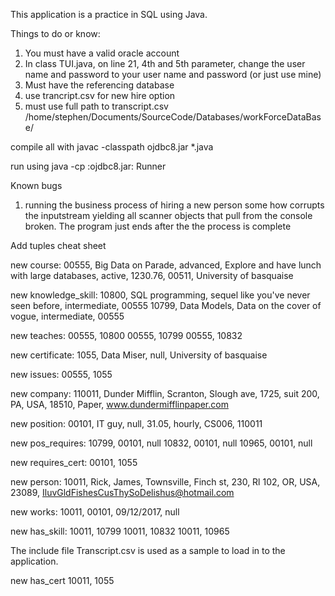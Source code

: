 This application is a practice in SQL using Java.

Things to do or know:
1. You must have a valid oracle account
2. In class TUI.java, on line 21, 4th and 5th parameter, change the user name and password to your user name and password (or just use mine)
3. Must have the referencing database 
4. use trancript.csv for new hire option
5. must use full path to transcript.csv /home/stephen/Documents/SourceCode/Databases/workForceDataBase/

compile all with javac -classpath ojdbc8.jar *.java 

run using java -cp :ojdbc8.jar: Runner

Known bugs
1. running the business process of hiring a new person some how corrupts the inputstream yielding all
	scanner objects that pull from the console broken.  The program just ends after the the process is complete


Add tuples cheat sheet 

new course:
00555, Big Data on Parade, advanced, Explore and have lunch with large databases, active, 1230.76, 00511, University of basquaise

new knowledge_skill:
10800, SQL programming, sequel like you've never seen before, intermediate, 00555
10799, Data Models, Data on the cover of vogue, intermediate, 00555

new teaches:
00555, 10800
00555, 10799
00555, 10832

new certificate:
1055, Data Miser, null, University of basquaise

new issues:
00555, 1055

new company:
110011, Dunder Mifflin, Scranton, Slough ave, 1725, suit 200, PA, USA, 18510, Paper, www.dundermifflinpaper.com

new position:
00101, IT guy, null, 31.05, hourly, CS006, 110011

new pos_requires:
10799, 00101, null
10832, 00101, null
10965, 00101, null 

new requires_cert:
00101, 1055

new person:
10011, Rick, James, Townsville, Finch st, 230, Rl 102, OR, USA, 23089, IluvGldFishesCusThySoDelishus@hotmail.com

new works:
10011, 00101, 09/12/2017, null

new has_skill:
10011, 10799
10011, 10832
10011, 10965

The include file Transcript.csv is used as a sample to load in to the application. 

new has_cert
10011, 1055


